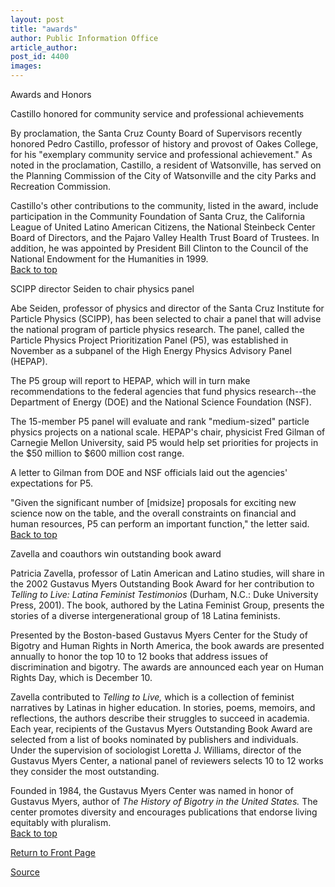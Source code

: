 ```yaml
---
layout: post
title: "awards"
author: Public Information Office
article_author: 
post_id: 4400
images:
---
```


<p class="pagehead">
  Awards and Honors
</p>
<p class="sectionhead">
  <a name="castillo" id="castillo"></a>Castillo honored for community service and professional achievements
</p>
<p>
  By proclamation, the Santa Cruz County Board of Supervisors recently honored Pedro Castillo, professor of history and provost of Oakes College, for his "exemplary community service and professional achievement." As noted in the proclamation, Castillo, a resident of Watsonville, has served on the Planning Commission of the City of Watsonville and the city Parks and Recreation Commission.
</p>
<p>
  Castillo's other contributions to the community, listed in the award, include participation in the Community Foundation of Santa Cruz, the California League of United Latino American Citizens, the National Steinbeck Center Board of Directors, and the Pajaro Valley Health Trust Board of Trustees. In addition, he was appointed by President Bill Clinton to the Council of the National Endowment for the Humanities in 1999.<br>
  <a href="#castillo">Back to top</a>
</p>
<p class="sectionhead">
  <a name="seiden" id="seiden"></a>SCIPP director Seiden to chair physics panel
</p>
<p>
  Abe Seiden, professor of physics and director of the Santa Cruz Institute for Particle Physics (SCIPP), has been selected to chair a panel that will advise the national program of particle physics research. The panel, called the Particle Physics Project Prioritization Panel (P5), was established in November as a subpanel of the High Energy Physics Advisory Panel (HEPAP).<br>
</p>
<p>
  The P5 group will report to HEPAP, which will in turn make recommendations to the federal agencies that fund physics research--the Department of Energy (DOE) and the National Science Foundation (NSF).<br>
</p>
<p>
  The 15-member P5 panel will evaluate and rank "medium-sized" particle physics projects on a national scale. HEPAP's chair, physicist Fred Gilman of Carnegie Mellon University, said P5 would help set priorities for projects in the $50 million to $600 million cost range.<br>
</p>
<p>
  A letter to Gilman from DOE and NSF officials laid out the agencies' expectations for P5.<br>
</p>
<p>
  "Given the significant number of [midsize] proposals for exciting new science now on the table, and the overall constraints on financial and human resources, P5 can perform an important function," the letter said.<br>
  <a href="#castillo">Back to top</a>
</p>
<p class="sectionhead">
  <a name="zavella" id="zavella"></a>Zavella and coauthors win outstanding book award
</p>
<p>
  Patricia Zavella, professor of Latin American and Latino studies, will share in the 2002 Gustavus Myers Outstanding Book Award for her contribution to <i>Telling to Live: Latina Feminist Testimonios</i> (Durham, N.C.: Duke University Press, 2001). The book, authored by the Latina Feminist Group, presents the stories of a diverse intergenerational group of 18 Latina feminists.<br>
</p>
<p>
  Presented by the Boston-based Gustavus Myers Center for the Study of Bigotry and Human Rights in North America, the book awards are presented annually to honor the top 10 to 12 books that address issues of discrimination and bigotry. The awards are announced each year on Human Rights Day, which is December 10.<br>
</p>
<p>
  Zavella contributed to <i>Telling to Live,</i> which is a collection of feminist narratives by Latinas in higher education. In stories, poems, memoirs, and reflections, the authors describe their struggles to succeed in academia.<br>
  Each year, recipients of the Gustavus Myers Outstanding Book Award are selected from a list of books nominated by publishers and individuals. Under the supervision of sociologist Loretta J. Williams, director of the Gustavus Myers Center, a national panel of reviewers selects 10 to 12 works they consider the most outstanding.<br>
</p>
<p>
  Founded in 1984, the Gustavus Myers Center was named in honor of Gustavus Myers, author of <i>The History of Bigotry in the United States.</i> The center promotes diversity and encourages publications that endorse living equitably with pluralism.<br>
  <a href="#castillo">Back to top</a>
</p>
<p>
  <a href="http://currents.ucsc.edu/">Return to Front Page</a>
</p>
<p><a href="http://www1.ucsc.edu/currents/02-03/12-09/awards.html" title="Permalink to awards">Source</a></p>

